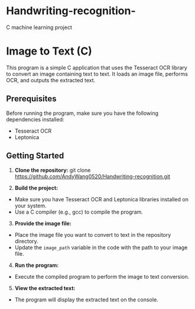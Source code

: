 # Handwriting-recognition-
C machine learning project 
# Image to Text (C)

This program is a simple C application that uses the Tesseract OCR library to convert an image containing text to text. It loads an image file, performs OCR, and outputs the extracted text.

## Prerequisites

Before running the program, make sure you have the following dependencies installed:

- Tesseract OCR
- Leptonica

## Getting Started

1. **Clone the repository:**
      git clone https://github.com/AndyWang0520/Handwriting-recognition.git
   
2. **Build the project:**
- Make sure you have Tesseract OCR and Leptonica libraries installed on your system.
- Use a C compiler (e.g., gcc) to compile the program.

3. **Provide the image file:**
- Place the image file you want to convert to text in the repository directory.
- Update the `image_path` variable in the code with the path to your image file.

4. **Run the program:**
- Execute the compiled program to perform the image to text conversion.

5. **View the extracted text:**
- The program will display the extracted text on the console.
